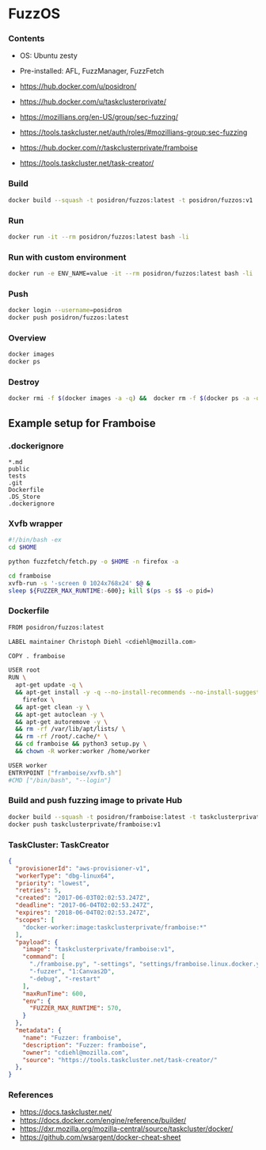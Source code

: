 # FuzzOS

### Contents
* OS: Ubuntu zesty
* Pre-installed: AFL, FuzzManager, FuzzFetch


* https://hub.docker.com/u/posidron/
* https://hub.docker.com/u/taskclusterprivate/
* https://mozillians.org/en-US/group/sec-fuzzing/
* https://tools.taskcluster.net/auth/roles/#mozillians-group:sec-fuzzing
* https://hub.docker.com/r/taskclusterprivate/framboise
* https://tools.taskcluster.net/task-creator/

### Build
```bash
docker build --squash -t posidron/fuzzos:latest -t posidron/fuzzos:v1 .
```

### Run
```bash
docker run -it --rm posidron/fuzzos:latest bash -li
```

### Run with custom environment
```bash
docker run -e ENV_NAME=value -it --rm posidron/fuzzos:latest bash -li
```

### Push
```bash
docker login --username=posidron
docker push posidron/fuzzos:latest
```

### Overview
```bash
docker images
docker ps
```

### Destroy
```bash
docker rmi -f $(docker images -a -q) &&  docker rm -f $(docker ps -a -q)
```



## Example setup for Framboise

### .dockerignore
```
*.md
public
tests
.git
Dockerfile
.DS_Store
.dockerignore
```

### Xvfb wrapper
```bash
#!/bin/bash -ex
cd $HOME

python fuzzfetch/fetch.py -o $HOME -n firefox -a

cd framboise
xvfb-run -s '-screen 0 1024x768x24' $@ &
sleep ${FUZZER_MAX_RUNTIME:-600}; kill $(ps -s $$ -o pid=)
```

### Dockerfile
```bash
FROM posidron/fuzzos:latest

LABEL maintainer Christoph Diehl <cdiehl@mozilla.com>

COPY . framboise

USER root
RUN \
  apt-get update -q \
  && apt-get install -y -q --no-install-recommends --no-install-suggests \
    firefox \
  && apt-get clean -y \
  && apt-get autoclean -y \
  && apt-get autoremove -y \
  && rm -rf /var/lib/apt/lists/ \
  && rm -rf /root/.cache/* \
  && cd framboise && python3 setup.py \
  && chown -R worker:worker /home/worker

USER worker
ENTRYPOINT ["framboise/xvfb.sh"]
#CMD ["/bin/bash", "--login"]
```


### Build and push fuzzing image to private Hub
```bash
docker build --squash -t posidron/framboise:latest -t taskclusterprivate/framboise:v1 .
docker push taskclusterprivate/framboise:v1
```


### TaskCluster: TaskCreator
```json
{
  "provisionerId": "aws-provisioner-v1",
  "workerType": "dbg-linux64",
  "priority": "lowest",
  "retries": 5,
  "created": "2017-06-03T02:02:53.247Z",
  "deadline": "2017-06-04T02:02:53.247Z",
  "expires": "2018-06-04T02:02:53.247Z",
  "scopes": [
    "docker-worker:image:taskclusterprivate/framboise:*"
  ],
  "payload": {
    "image": "taskclusterprivate/framboise:v1",
    "command": [
      "./framboise.py", "-settings", "settings/framboise.linux.docker.yaml",
      "-fuzzer", "1:Canvas2D",
      "-debug", "-restart"
    ],
    "maxRunTime": 600,
    "env": {
      "FUZZER_MAX_RUNTIME": 570,
    }
  },
  "metadata": {
    "name": "Fuzzer: framboise",
    "description": "Fuzzer: framboise",
    "owner": "cdiehl@mozilla.com",
    "source": "https://tools.taskcluster.net/task-creator/"
  },
}
```


### References
* https://docs.taskcluster.net/
* https://docs.docker.com/engine/reference/builder/
* https://dxr.mozilla.org/mozilla-central/source/taskcluster/docker/
* https://github.com/wsargent/docker-cheat-sheet
